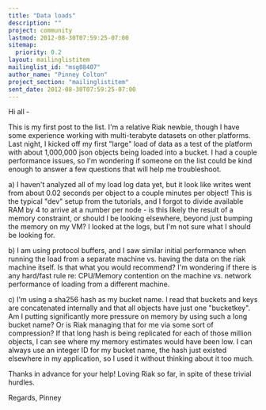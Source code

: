 ```yaml
---
title: "Data loads"
description: ""
project: community
lastmod: 2012-08-30T07:59:25-07:00
sitemap:
  priority: 0.2
layout: mailinglistitem
mailinglist_id: "msg08407"
author_name: "Pinney Colton"
project_section: "mailinglistitem"
sent_date: 2012-08-30T07:59:25-07:00
---
```



Hi all -

This is my first post to the list. I'm a relative Riak newbie, though I
have some experience working with multi-terabyte datasets on other
platforms. Last night, I kicked off my first "large" load of data as a
test of the platform with about 1,000,000 json objects being loaded into a
bucket. I had a couple performance issues, so I'm wondering if someone on
the list could be kind enough to answer a few questions that will help me
troubleshoot.

a) I haven't analyzed all of my load log data yet, but it look like writes
went from about 0.02 seconds per object to a couple minutes per object!
 This is the typical "dev" setup from the tutorials, and I forgot to divide
available RAM by 4 to arrive at a number per node - is this likely the
result of a memory constraint, or should I be looking elsewhere, beyond
just bumping the memory on my VM? I looked at the logs, but I'm not sure
what I should be looking for.

b) I am using protocol buffers, and I saw similar initial performance when
running the load from a separate machine vs. having the data on the riak
machine itself. Is that what you would recommend? I'm wondering if there
is any hard/fast rule re: CPU/Memory contention on the machine vs. network
performance of loading from a different machine.

c) I'm using a sha256 hash as my bucket name. I read that buckets and keys
are concatenated internally and that all objects have just one "bucketkey".
 Am I putting significantly more pressure on memory by using such a long
bucket name? Or is Riak managing that for me via some sort of compression?
 If that long hash is being replicated for each of those million objects, I
can see where my memory estimates would have been low. I can always use an
integer ID for my bucket name, the hash just existed elsewhere in my
application, so I used it without thinking about it too much.

Thanks in advance for your help! Loving Riak so far, in spite of these
trivial hurdles.

Regards,
Pinney
